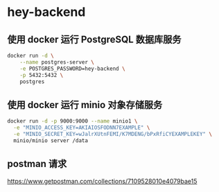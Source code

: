 # hey-backend

## 使用 docker 运行 PostgreSQL 数据库服务

```bash
docker run -d \
    --name postgres-server \
    -e POSTGRES_PASSWORD=hey-backend \
    -p 5432:5432 \
    postgres
```

## 使用 docker 运行 minio 对象存储服务

```bash
docker run -d -p 9000:9000 --name minio1 \
  -e "MINIO_ACCESS_KEY=AKIAIOSFODNN7EXAMPLE" \
  -e "MINIO_SECRET_KEY=wJalrXUtnFEMI/K7MDENG/bPxRfiCYEXAMPLEKEY" \
  minio/minio server /data
```

## postman 请求

https://www.getpostman.com/collections/7109528010e4079bae15
